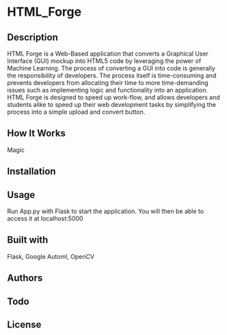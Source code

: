 # HTML_Forge

## Description
HTML Forge is a Web-Based application that converts a Graphical User Interface (GUI) mockup into HTML5 code by leveraging the power of Machine Learning. The process of converting a GUI into code is generally the responsibility of developers. The process itself is time-consuming and prevents developers from allocating their time to more time-demanding issues such as implementing logic and functionality into an application. HTML Forge is designed to speed up work-flow, and allows developers and students alike to speed up their web development tasks by simplifying the process into a simple upload and convert button.
  
## How It Works
Magic  
## Installation

## Usage
Run App.py with Flask to start the application. You will then be able to access it at localhost:5000

## Built with
Flask, Google Automl, OpenCV  

## Authors

## Todo


## License
